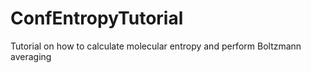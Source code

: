# ConfEntropyTutorial
Tutorial on how to calculate molecular entropy and perform Boltzmann averaging
